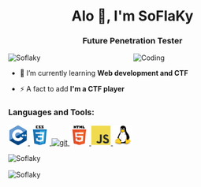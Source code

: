 <h1 align="center">Alo 👋, I'm SoFlaKy</h1>
<h3 align="center">Future Penetration Tester</h3>
<img align="right" alt="Coding" width="250" src="https://cdn.dribbble.com/users/653185/screenshots/3701461/hacker.gif">

<p align="left"> <img src="https://komarev.com/ghpvc/?username=Soflaky&label=Profile%20views&color=0e75b6&style=flat" alt="Soflaky" /> </p>

- 🌱 I’m currently learning **Web development and CTF**

- ⚡ A fact to add **I'm a CTF player**


<p align="left">
</p>

<h3 align="left">Languages and Tools:</h3>
<p align="left"> <a href="https://www.w3schools.com/cpp/" target="_blank" rel="noreferrer"> <img src="https://raw.githubusercontent.com/devicons/devicon/master/icons/cplusplus/cplusplus-original.svg" alt="cplusplus" width="40" height="40"/> </a> <a href="https://www.w3schools.com/css/" target="_blank" rel="noreferrer"> <img src="https://raw.githubusercontent.com/devicons/devicon/master/icons/css3/css3-original-wordmark.svg" alt="css3" width="40" height="40"/> </a> <a href="https://git-scm.com/" target="_blank" rel="noreferrer"> <img src="https://www.vectorlogo.zone/logos/git-scm/git-scm-icon.svg" alt="git" width="40" height="40"/> </a> <a href="https://www.w3.org/html/" target="_blank" rel="noreferrer"> <img src="https://raw.githubusercontent.com/devicons/devicon/master/icons/html5/html5-original-wordmark.svg" alt="html5" width="40" height="40"/> </a> <a href="https://developer.mozilla.org/en-US/docs/Web/JavaScript" target="_blank" rel="noreferrer"> <img src="https://raw.githubusercontent.com/devicons/devicon/master/icons/javascript/javascript-original.svg" alt="javascript" width="40" height="40"/> </a> <a href="https://www.linux.org/" target="_blank" rel="noreferrer"> <img src="https://raw.githubusercontent.com/devicons/devicon/master/icons/linux/linux-original.svg" alt="linux" width="40" height="40"/> </a> </p>

<p><img align="center" src="https://github-readme-stats.vercel.app/api/top-langs?username=Soflaky&show_icons=true&locale=en&layout=compact" alt="Soflaky" /></p>

<p><img align="center" src="https://github-readme-streak-stats.herokuapp.com/?user=Soflaky&" alt="Soflaky" /></p>

